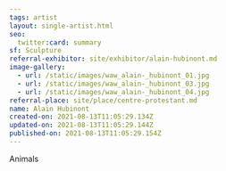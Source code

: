 ```yaml
---
tags: artist
layout: single-artist.html
seo:
  twitter:card: summary
sf: Sculpture
referral-exhibitor: site/exhibitor/alain-hubinont.md
image-gallery:
  - url: /static/images/waw_alain-_hubinont_01.jpg
  - url: /static/images/waw_alain-_hubinont_03.jpg
  - url: /static/images/waw_alain-_hubinont_04.jpg
referral-place: site/place/centre-protestant.md
name: Alain Hubinont
created-on: 2021-08-13T11:05:29.134Z
updated-on: 2021-08-13T11:05:29.144Z
published-on: 2021-08-13T11:05:29.154Z
---
```

Animals